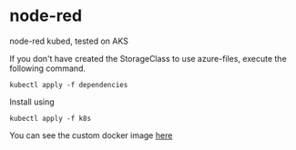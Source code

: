 # node-red
node-red kubed, tested on AKS

If you don't have created the StorageClass to use azure-files, execute the following command.

```
kubectl apply -f dependencies
```

Install using
```
kubectl apply -f k8s
```

You can see the custom docker image [here](https://github.com/isma90/node-red-1)
